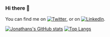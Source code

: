 ### Hi there 👋
<!-- Actual text -->

You can find me on [![Twitter][1.2]][1], or on [![LinkedIn][2.2]][2].

<!-- Icons -->

[1.2]: http://i.imgur.com/wWzX9uB.png (twitter icon without padding)
[2.2]: https://raw.githubusercontent.com/MartinHeinz/MartinHeinz/master/linkedin-3-16.png (LinkedIn icon without padding)

<!-- Links to your social media accounts -->

[1]: https://twitter.com/RicheTechGuy
[2]: https://www.linkedin.com/in/jonathan-riche-70bbba31

[![Jonathans's GitHub stats](https://github-readme-stats.vercel.app/api?username=JonathanRiche&theme=onedark&count_private=true)](https://github.com/JonathanRiche/github-readme-stats)
[![Top Langs](https://github-readme-stats.vercel.app/api/top-langs/?username=JonathanRiche&theme=onedark&layout=compact&count_private=true&hide=glsl)](https://github.com/anuraghazra/github-readme-stats)


